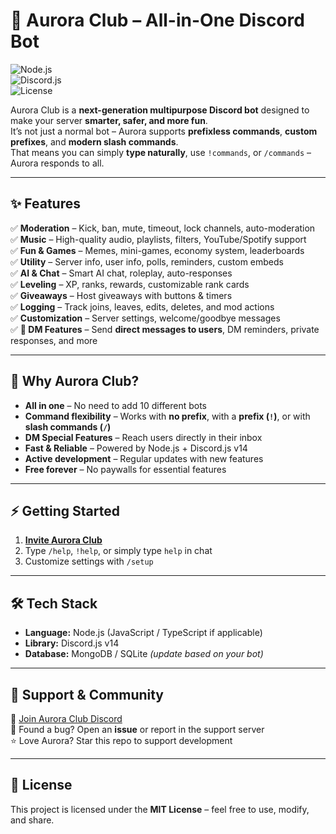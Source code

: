 # 🌌 Aurora Club – All-in-One Discord Bot  

![Node.js](https://img.shields.io/badge/Node.js-18.x-green?logo=node.js)  
![Discord.js](https://img.shields.io/badge/discord.js-v14-blue?logo=discord)  
![License](https://img.shields.io/badge/License-MIT-yellow)  

Aurora Club is a **next-generation multipurpose Discord bot** designed to make your server **smarter, safer, and more fun**.  
It’s not just a normal bot – Aurora supports **prefixless commands**, **custom prefixes**, and **modern slash commands**.  
That means you can simply **type naturally**, use `!commands`, or `/commands` – Aurora responds to all.  

---

## ✨ Features  

✅ **Moderation** – Kick, ban, mute, timeout, lock channels, auto-moderation  
✅ **Music** – High-quality audio, playlists, filters, YouTube/Spotify support  
✅ **Fun & Games** – Memes, mini-games, economy system, leaderboards  
✅ **Utility** – Server info, user info, polls, reminders, custom embeds  
✅ **AI & Chat** – Smart AI chat, roleplay, auto-responses  
✅ **Leveling** – XP, ranks, rewards, customizable rank cards  
✅ **Giveaways** – Host giveaways with buttons & timers  
✅ **Logging** – Track joins, leaves, edits, deletes, and mod actions  
✅ **Customization** – Server settings, welcome/goodbye messages  
✅ **📩 DM Features** – Send **direct messages to users**, DM reminders, private responses, and more  

---

## 🚀 Why Aurora Club?  
- **All in one** – No need to add 10 different bots  
- **Command flexibility** – Works with **no prefix**, with a **prefix (`!`)**, or with **slash commands (`/`)**  
- **DM Special Features** – Reach users directly in their inbox  
- **Fast & Reliable** – Powered by Node.js + Discord.js v14  
- **Active development** – Regular updates with new features  
- **Free forever** – No paywalls for essential features  

---

## ⚡ Getting Started  

1. [**Invite Aurora Club**](https://discord.gg/ExFEAbtjgf)  
2. Type `/help`, `!help`, or simply type `help` in chat  
3. Customize settings with `/setup`  

---

## 🛠 Tech Stack  

- **Language:** Node.js (JavaScript / TypeScript if applicable)  
- **Library:** Discord.js v14  
- **Database:** MongoDB / SQLite *(update based on your bot)*  

---

## 🌟 Support & Community  

💬 [Join Aurora Club Discord](https://discord.gg/ExFEAbtjgf)  
🐛 Found a bug? Open an **issue** or report in the support server  
⭐ Love Aurora? Star this repo to support development  

---

## 📜 License  

This project is licensed under the **MIT License** – feel free to use, modify, and share.  
